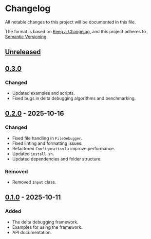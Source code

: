 # Changelog

All notable changes to this project will be documented in this file.

The format is based on [Keep a Changelog](https://keepachangelog.com/en/1.1.0/),
and this project adheres to [Semantic Versioning](https://semver.org/spec/v2.0.0.html).

## [Unreleased]

## [0.3.0]

### Changed

- Updated examples and scripts.
- Fixed bugs in delta debugging algorithms and benchmarking.

## [0.2.0] - 2025-10-16

### Changed

- Fixed file handling in `FileDebugger`.
- Fixed linting and formatting issues.
- Refactored `Configuration` to improve performance.
- Updated `install.sh`.
- Updated dependencies and folder structure.

### Removed

- Removed `Input` class.

## [0.1.0] - 2025-10-11

### Added

- The delta debugging framework.
- Examples for using the framework.
- API documentation.

[unreleased]: https://github.com/FreeFlyingSheep/delta-debugging/compare/v0.3.0...HEAD
[0.3.0]: https://github.com/FreeFlyingSheep/delta-debugging/compare/v0.2.0...v0.3.0
[0.2.0]: https://github.com/FreeFlyingSheep/delta-debugging/compare/v0.1.0...v0.2.0
[0.1.0]: https://github.com/FreeFlyingSheep/delta-debugging/releases/tag/v0.1.0
